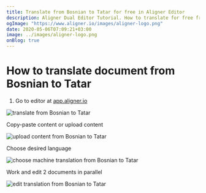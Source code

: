 ```yaml
---
title: Translate from Bosnian to Tatar for free in Aligner Editor
description: Aligner Dual Editor Tutorial. How to translate for free from Bosnian to Tatar. Aligner is multilingual document management platform. 
ogImage: "https://www.aligner.io/images/aligner-logo.png"
date: 2020-05-06T07:09:21+03:00
image: ../images/aligner-logo.png
onBlog: true
---
```


# How to translate document from Bosnian to Tatar

1. Go to editor at [app.aligner.io](https://app.aligner.io "Aligner App web page")

![translate from Bosnian to Tatar](../aligner-blank-editor.png "translate from Bosnian to Tatar")

Copy-paste content or upload content

![upload content from Bosnian to Tatar](../aligner-uploaded-document.png "upload content from Bosnian to Tatar")

Choose desired language

![choose machine translation from Bosnian to Tatar](../aligner-language-dropdown.png "choose machine translation from Bosnian to Tatar")

Work and edit 2 documents in parallel

![edit translation from Bosnian to Tatar](../aligner-double-sitded-editor.png "edit translation from Bosnian to Tatar")

